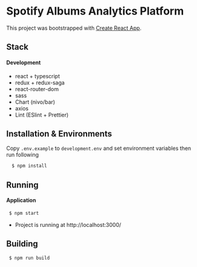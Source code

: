 # Spotify Albums Analytics Platform

This project was bootstrapped with [Create React App](https://github.com/facebook/create-react-app).

## Stack

#### Development

- react + typescript
- redux + redux-saga
- react-router-dom
- sass
- Chart (nivo/bar) 
- axios
- Lint (ESlint + Prettier)


## Installation & Environments

Copy `.env.example` to `development.env` and set environment variables then run following

```bash
  $ npm install
```

## Running

#### Application

```bash
 $ npm start
```

- Project is running at http://localhost:3000/

## Building

```bash
 $ npm run build
```